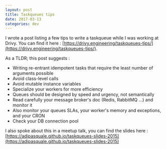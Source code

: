 ```yaml
---
layout: post
title: Taskqueues tips
date: 2017-03-13
categories: dev
---
```


I wrote a post listing a few tips to write a taskqueue while I was working at Drivy. You can find it here : [https://drivy.engineering/taskqueues-tips/](https://drivy.engineering/taskqueues-tips/).

As a TLDR; this post suggests :

- Writing re-entrant idempotent tasks that require the least number of arguments possible
- Avoid class-level calls
- Avoid mutable instance variables
- Specialize your workers for more efficiency
- Queues should be designed by speed and urgency, not semantically
- Read carefully your message broker's doc (Redis, RabbitMQ ...) and monitor it
- Also monitor your queues SLAs, your worker's memory and exceptions, and your CRON
- Check your DB connection pool

I also spoke about this in a meetup talk, you can find the slides here : [https://adipasquale.github.io/taskqueues-slides-2015](https://adipasquale.github.io/taskqueues-slides-2015)